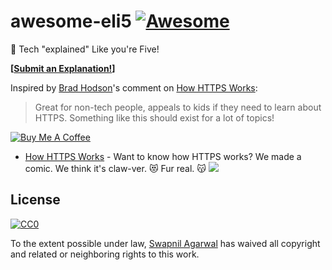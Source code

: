 # awesome-eli5 [![Awesome](https://awesome.re/badge-flat.svg)](https://awesome.re)
👶 Tech "explained" Like you're Five!

**[[Submit an Explanation!](https://github.com/swapagarwal/awesome-eli5/issues/new)]**

Inspired by [Brad Hodson](https://www.producthunt.com/@bradleyhodson)'s comment on [How HTTPS Works](https://www.producthunt.com/posts/how-https-works-2):
> Great for non-tech people, appeals to kids if they need to learn about HTTPS. Something like this should exist for a lot of topics!

<a href="https://www.buymeacoffee.com/swap" target="_blank"><img src="https://www.buymeacoffee.com/assets/img/custom_images/orange_img.png" alt="Buy Me A Coffee" style="height: auto !important;width: auto !important;" ></a>

* [How HTTPS Works](https://howhttps.works/why-do-we-need-https/) - Want to know how HTTPS works? We made a comic. We think it's claw-ver. 😻 Fur real. 😽 ![](https://ph-files.imgix.net/f93174eb-81e4-4c0f-a151-fe504be805e4)

## License

[![CC0](http://mirrors.creativecommons.org/presskit/buttons/88x31/svg/cc-zero.svg)](https://creativecommons.org/publicdomain/zero/1.0/)

To the extent possible under law, [Swapnil Agarwal](http://swapnil.net) has waived all copyright and related or neighboring rights to this work.

